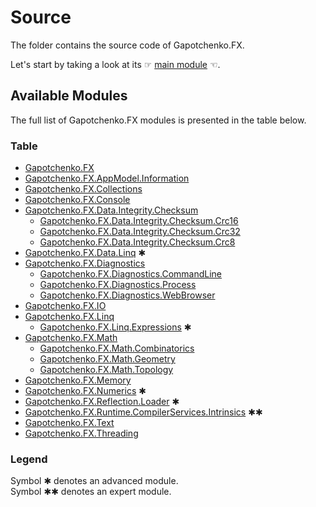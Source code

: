 ﻿# Source

The folder contains the source code of Gapotchenko.FX.

Let's start by taking a look at its ☞ [main module](Gapotchenko.FX) ☜.

## Available Modules

The full list of Gapotchenko.FX modules is presented in the table below.

### Table

- [Gapotchenko.FX](Gapotchenko.FX)
- [Gapotchenko.FX.AppModel.Information](Gapotchenko.FX.AppModel.Information)
- [Gapotchenko.FX.Collections](Gapotchenko.FX.Collections)
- [Gapotchenko.FX.Console](Gapotchenko.FX.Console)
- [Gapotchenko.FX.Data.Integrity.Checksum](Data/Integrity/Checksum/Gapotchenko.FX.Data.Integrity.Checksum)
  - [Gapotchenko.FX.Data.Integrity.Checksum.Crc16](Data/Integrity/Checksum/Gapotchenko.FX.Data.Integrity.Checksum.Crc16)
  - [Gapotchenko.FX.Data.Integrity.Checksum.Crc32](Data/Integrity/Checksum/Gapotchenko.FX.Data.Integrity.Checksum.Crc32)
  - [Gapotchenko.FX.Data.Integrity.Checksum.Crc8](Data/Integrity/Checksum/Gapotchenko.FX.Data.Integrity.Checksum.Crc8)
- [Gapotchenko.FX.Data.Linq](Data/Gapotchenko.FX.Data.Linq) ✱
- [Gapotchenko.FX.Diagnostics](Gapotchenko.FX.Diagnostics.CommandLine)
  - [Gapotchenko.FX.Diagnostics.CommandLine](Gapotchenko.FX.Diagnostics.CommandLine)
  - [Gapotchenko.FX.Diagnostics.Process](Gapotchenko.FX.Diagnostics.Process)
  - [Gapotchenko.FX.Diagnostics.WebBrowser](Gapotchenko.FX.Diagnostics.WebBrowser)
- [Gapotchenko.FX.IO](Gapotchenko.FX.IO)
- [Gapotchenko.FX.Linq](Gapotchenko.FX.Linq)
  - [Gapotchenko.FX.Linq.Expressions](Gapotchenko.FX.Linq.Expressions) ✱
- [Gapotchenko.FX.Math](Gapotchenko.FX.Math)
  - [Gapotchenko.FX.Math.Combinatorics](Gapotchenko.FX.Math.Combinatorics)
  - [Gapotchenko.FX.Math.Geometry](Gapotchenko.FX.Math.Geometry)
  - [Gapotchenko.FX.Math.Topology](Gapotchenko.FX.Math.Topology)
- [Gapotchenko.FX.Memory](Gapotchenko.FX.Memory)
- [Gapotchenko.FX.Numerics](Gapotchenko.FX.Numerics) ✱
- [Gapotchenko.FX.Reflection.Loader](Gapotchenko.FX.Reflection.Loader) ✱
- [Gapotchenko.FX.Runtime.CompilerServices.Intrinsics](Gapotchenko.FX.Runtime.CompilerServices.Intrinsics) ✱✱
- [Gapotchenko.FX.Text](Gapotchenko.FX.Text)
- [Gapotchenko.FX.Threading](Gapotchenko.FX.Threading)

### Legend

Symbol ✱ denotes an advanced module.  
Symbol ✱✱ denotes an expert module.
